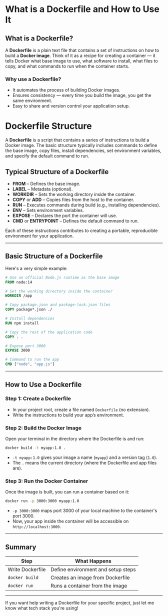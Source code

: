# What is a Dockerfile and How to Use It

## What is a Dockerfile?

A **Dockerfile** is a plain text file that contains a set of instructions on how to build a **Docker image**. Think of it as a recipe for creating a container — it tells Docker what base image to use, what software to install, what files to copy, and what commands to run when the container starts.

### Why use a Dockerfile?

- It automates the process of building Docker images.
- Ensures consistency — every time you build the image, you get the same environment.
- Easy to share and version control your application setup.

# Dockerfile Structure

A **Dockerfile** is a script that contains a series of instructions to build a Docker image. The basic structure typically includes commands to define the base image, copy files, install dependencies, set environment variables, and specify the default command to run.

## Typical Structure of a Dockerfile

- **FROM** – Defines the base image.
- **LABEL** – Metadata (optional).
- **WORKDIR** – Sets the working directory inside the container.
- **COPY** or **ADD** – Copies files from the host to the container.
- **RUN** – Executes commands during build (e.g., installing dependencies).
- **ENV** – Sets environment variables.
- **EXPOSE** – Declares the port the container will use.
- **CMD** or **ENTRYPOINT** – Defines the default command to run.

Each of these instructions contributes to creating a portable, reproducible environment for your application.

---

## Basic Structure of a Dockerfile

Here's a very simple example:

```Dockerfile
# Use an official Node.js runtime as the base image
FROM node:14

# Set the working directory inside the container
WORKDIR /app

# Copy package.json and package-lock.json files
COPY package*.json ./

# Install dependencies
RUN npm install

# Copy the rest of the application code
COPY . .

# Expose port 3000
EXPOSE 3000

# Command to run the app
CMD ["node", "app.js"]
```

---

## How to Use a Dockerfile

### Step 1: Create a Dockerfile

- In your project root, create a file named `Dockerfile` (no extension).
- Write the instructions to build your app’s environment.

### Step 2: Build the Docker Image

Open your terminal in the directory where the Dockerfile is and run:

```bash
docker build -t myapp:1.0 .
```

- `-t myapp:1.0` gives your image a name (`myapp`) and a version tag (`1.0`).
- The `.` means the current directory (where the Dockerfile and app files are).

### Step 3: Run the Docker Container

Once the image is built, you can run a container based on it:

```bash
docker run -p 3000:3000 myapp:1.0
```

- `-p 3000:3000` maps port 3000 of your local machine to the container's port 3000.
- Now, your app inside the container will be accessible on `http://localhost:3000`.

---

## Summary

| Step            | What Happens                         |
|-----------------|--------------------------------------|
| Write Dockerfile | Define environment and setup steps |
| `docker build`  | Creates an image from Dockerfile     |
| `docker run`    | Runs a container from the image      |

---

If you want help writing a Dockerfile for your specific project, just let me know what tech stack you're using!
